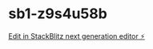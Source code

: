 # sb1-z9s4u58b

[Edit in StackBlitz next generation editor ⚡️](https://stackblitz.com/~/github.com/pedecoca/sb1-z9s4u58b)
